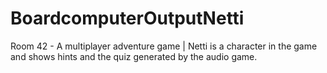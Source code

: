 # BoardcomputerOutputNetti
Room 42 - A multiplayer adventure game | Netti is a character in the game and shows hints and the quiz generated by the audio game.
